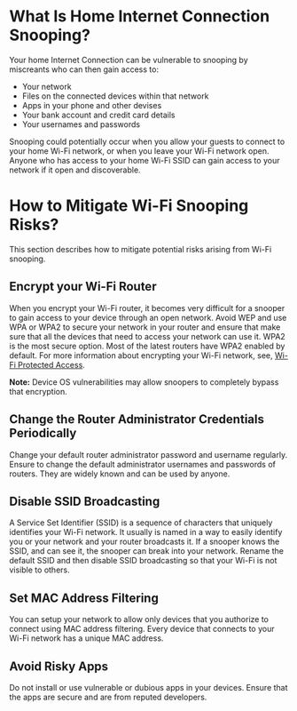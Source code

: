 # What Is Home Internet Connection Snooping?

Your home Internet Connection can be vulnerable to snooping by miscreants who can then gain access to:

- Your network
- Files on the connected devices within that network
- Apps in your phone and other devises
- Your bank account and credit card details
- Your usernames and passwords

Snooping could potentially occur when you allow your guests to connect to your home Wi-Fi network, or when you leave your Wi-Fi network open. Anyone who has access to your home Wi-Fi SSID can gain access to your network if it open and discoverable.

# How to Mitigate Wi-Fi Snooping Risks?

This section describes how to mitigate potential risks arising from Wi-Fi snooping.

## Encrypt your Wi-Fi Router

When you encrypt your Wi-Fi router, it becomes very difficult for a snooper to gain access to your device through an open network. Avoid WEP and use WPA or WPA2 to secure your network in your router and ensure that make sure that all the devices that need to access your network can use it. WPA2 is the most secure option. Most of the latest routers have WPA2 enabled by default. For more information about encrypting your Wi-Fi network, see, [Wi-Fi Protected Access](https://en.wikipedia.org/wiki/Wi-Fi_Protected_Access).

**Note:** Device OS vulnerabilities may allow snoopers to completely bypass that encryption.

## Change the Router Administrator Credentials Periodically

Change your default router administrator password and username regularly. Ensure to change the default administrator usernames and passwords of routers. They are widely known and can be used by anyone.

## Disable SSID Broadcasting

A Service Set Identifier (SSID) is a sequence of characters that uniquely identifies your Wi-Fi network. It usually is named in a way to easily identify you or your network and your router broadcasts it. If a snooper knows the SSID, and can see it, the snooper can break into your network. Rename the default SSID and then disable SSID broadcasting so that your Wi-Fi is not visible to others.

## Set MAC Address Filtering

You can setup your network to allow only devices that you authorize to connect using MAC address filtering. Every device that connects to your Wi-Fi network has a unique MAC address.

## Avoid Risky Apps

Do not install or use vulnerable or dubious apps in your devices. Ensure that the apps are secure and are from reputed developers.
